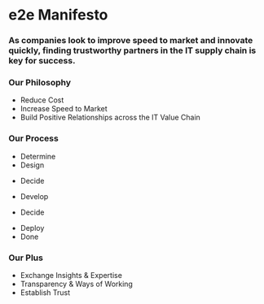 # e2e Manifesto
### As companies look to improve speed to market and innovate quickly, finding trustworthy partners in the IT supply chain is key for success.
### Our Philosophy 
- Reduce Cost
- Increase Speed to Market
- Build Positive Relationships across the IT Value Chain
### Our Process 
- Determine
- Design
* Decide
- Develop
* Decide 
- Deploy
- Done
### Our Plus
- Exchange Insights & Expertise
- Transparency & Ways of Working   
- Establish Trust
